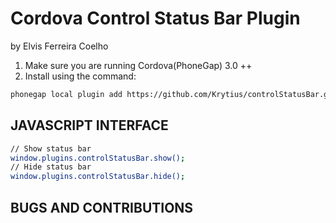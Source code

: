 # Cordova Control Status Bar Plugin #
by Elvis Ferreira Coelho

1. Make sure you are running Cordova(PhoneGap) 3.0 ++
2. Install using the command:

```bash
phonegap local plugin add https://github.com/Krytius/controlStatusBar.git
```

## JAVASCRIPT INTERFACE ##
```bash
// Show status bar
window.plugins.controlStatusBar.show();
// Hide status bar
window.plugins.controlStatusBar.hide();
```

## BUGS AND CONTRIBUTIONS ##

